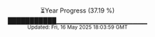 <p align="center">
⏳Year Progress (37.19 %)<br>
███████████▁▁▁▁▁▁▁▁▁▁▁▁▁▁▁▁▁▁▁ <br>
<sub>Updated: Fri, 16 May 2025 18:03:59 GMT</sub>
</p>

